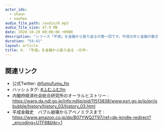 ```yaml
---
actor_ids:
  - shaun
  - naohee
audio_file_path: /audio/6.mp3
audio_file_size: 47.9 MB
date: 2020-10-29 00:00:00 +0900
description: "シリーズ「平成」を金融から振り返るの第一回です。平成元年と金融の動きについて話しています。"
duration: "54:41"
layout: article
title: 6. 「平成」を金融から振り返る ~元年~
---
```


## 関連リンク

- 公式Twitter: [@fumufumu_fm](https://twitter.com/fumufumu_fm)
- ハッシュタグ: [#ふむふむfm](https://twitter.com/hashtag/ふむふむfm?src=hash)
- 内閣府経済社会総合研究所のオーラルヒストリー : https://warp.da.ndl.go.jp/info:ndljp/pid/11513838/www.esri.go.jp/jp/prj/sbubble/history/history_03/history_03.html
- 平成金融史　バブル崩壊からアベノミクスまで : https://www.amazon.co.jp/dp/B07YWQ2T97/ref=dp-kindle-redirect?_encoding=UTF8&btkr=1

